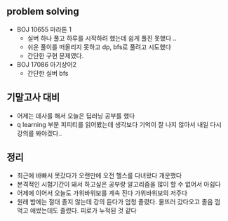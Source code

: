 ## problem solving
- BOJ 10655 마라톤 1
  - 실버 하나 풀고 하루를 시작하려 했는데 쉽게 풀진 못했다 ..
  - 쉬운 풀이를 떠올리지 못하고 dp, bfs로 풀려고 시도했다
  - 간단한 구현 문제였다.
- BOJ 17086 아기상어2
  - 간단한 실버 bfs

## 기말고사 대비
- 어제는 데사를 해서 오늘은 딥러닝 공부를 했다
- q learning 부분 피피티를 읽어봤는데 생각보다 기억이 잘 나지 않아서 내일 다시 강의를 봐야겠다..

## 정리
- 최근에 바빠서 못갔다가 오랜만에 오전 헬스를 다녀왔다 개운했다 
- 본격적인 시험기간이 돼서 하고싶은 공부랑 알고리즘을 많이 할 수 없어서 아쉽다
- 어제에 이어서 오늘도 가위바위보를 계속 진다 가위바위보의 저주다 
- 원래 밤에는 절대 졸지 않는데 강의 듣다가 엄청 졸렸다. 물뜨러 갔다오고 졸음 껌 먹고 애썼는데도 졸렸다. 피로가 누적된 것 같다

